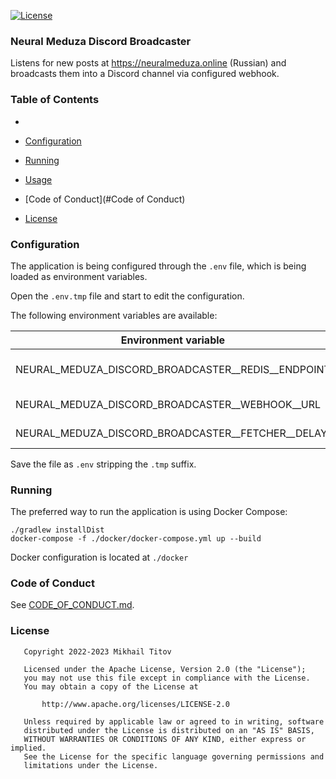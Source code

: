 [![License](https://img.shields.io/badge/License-Apache_2.0-blue.svg)](https://opensource.org/licenses/Apache-2.0)

### Neural Meduza Discord Broadcaster

Listens for new posts at https://neuralmeduza.online (Russian) and broadcasts them into a Discord channel via configured
webhook.

### Table of Contents
- 

- [Configuration](#Configuration)
- [Running](#Running)
- [Usage](#Usage)
- [Code of Conduct](#Code of Conduct)
- [License](#License)

### Configuration

The application is being configured through the `.env` file, which is
being loaded as environment variables.

Open the `.env.tmp` file and start to edit the configuration.

The following environment variables are available:

| Environment variable                               | Description                  |
|----------------------------------------------------|------------------------------|
| NEURAL_MEDUZA_DISCORD_BROADCASTER__REDIS__ENDPOINT | Redis endpoint to connect to |
| NEURAL_MEDUZA_DISCORD_BROADCASTER__WEBHOOK__URL    | Webhook URL to use           |
| NEURAL_MEDUZA_DISCORD_BROADCASTER__FETCHER__DELAY  | Fetching delay               |

Save the file as `.env` stripping the `.tmp` suffix.

### Running

The preferred way to run the application is using Docker Compose:

```shell
./gradlew installDist
docker-compose -f ./docker/docker-compose.yml up --build
```

Docker configuration is located at `./docker`

### Code of Conduct

See [CODE_OF_CONDUCT.md](./CODE_OF_CONDUCT.md).

### License

```
   Copyright 2022-2023 Mikhail Titov

   Licensed under the Apache License, Version 2.0 (the "License");
   you may not use this file except in compliance with the License.
   You may obtain a copy of the License at

       http://www.apache.org/licenses/LICENSE-2.0

   Unless required by applicable law or agreed to in writing, software
   distributed under the License is distributed on an "AS IS" BASIS,
   WITHOUT WARRANTIES OR CONDITIONS OF ANY KIND, either express or implied.
   See the License for the specific language governing permissions and
   limitations under the License.
```
